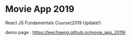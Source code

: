 # Movie App 2019

React JS Fundamentals Course(2019 Update!)

demo page : https://leechaeng.github.io/movie_app_2019/

